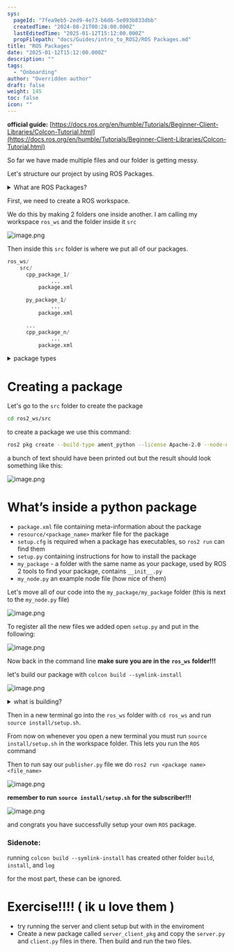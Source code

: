 ```yaml
---
sys:
  pageId: "7fea9eb5-2ed9-4e73-b6d6-5e093b833dbb"
  createdTime: "2024-08-21T00:28:00.000Z"
  lastEditedTime: "2025-01-12T15:12:00.000Z"
  propFilepath: "docs/Guides/intro_to_ROS2/ROS Packages.md"
title: "ROS Packages"
date: "2025-01-12T15:12:00.000Z"
description: ""
tags:
  - "Onboarding"
author: "Overridden author"
draft: false
weight: 145
toc: false
icon: ""
---
```


**official guide:** [https://docs.ros.org/en/humble/Tutorials/Beginner-Client-Libraries/Colcon-Tutorial.html](https://docs.ros.org/en/humble/Tutorials/Beginner-Client-Libraries/Colcon-Tutorial.html)

So far we have made multiple files and our folder is getting messy.

Let's structure our project by using ROS Packages.

<details>

<summary>What are ROS Packages?</summary>

ROS Packages are, as the name implies, packages of code that are highly sharable between ROS developers.

They consist of a folder, `package.xml` file, and source code

```python
      cpp_package_1/
		      ... imagine much code files here ..
          package.xml
```

</details>

First, we need to create a ROS workspace.

We do this by making 2 folders one inside another. I am calling my workspace `ros_ws` and the folder inside it `src`

![image.png](https://prod-files-secure.s3.us-west-2.amazonaws.com/d518164a-d88e-44d1-a4ee-3adb3bd8bce0/70706947-fd18-4537-a67b-e12946812d31/image.png?X-Amz-Algorithm=AWS4-HMAC-SHA256&X-Amz-Content-Sha256=UNSIGNED-PAYLOAD&X-Amz-Credential=ASIAZI2LB4665Q4UXOFP%2F20250207%2Fus-west-2%2Fs3%2Faws4_request&X-Amz-Date=20250207T220653Z&X-Amz-Expires=3600&X-Amz-Security-Token=IQoJb3JpZ2luX2VjEGYaCXVzLXdlc3QtMiJHMEUCIQCwTzicX%2F81lhss4i7Uo01zY7EqIfstcjcTezNIOTNTKQIgBKD2Adt%2FGFbeEjFteDNYz5JhCIq%2Bvf%2FkAUQ1dw7RG94q%2FwMIfxAAGgw2Mzc0MjMxODM4MDUiDAnO0gf8jxo4pWuJfyrcA5AC3jjFqyX8l88FWRIAEzpefLMSpEBhZyfeXNeYflbhKUl%2FcSdfKmg62JUolF1RBLxdqlwtoNbXRxvDcfZzsipKnlBtVNGe7xkAEwA1BDUSWGOCE40aJIHCbSoQzTqg6RKkR3camoN%2Fu9aYJGDyM9ygZ0%2F1I5IX1heXi1nfi2WNiGlp9IqihcXiQMeIJ9QwKipVBsUNzsP%2BTXn%2F3RrhFkuw4RrhAFtcxXOQGXrBrku%2B6yBQbxUGcwiENCbavCGjbVpmMBRnqox8CMC7Pi3xLOb4fDAPLuu9gNjxrbaHi9KrGECFRD8sAhLIq5EY3CHcTCu4YugswYG8EsTZCAF2I1EzIjT%2B84ZEqX24suC7T8%2FiMalCUZPlGxUXp4Gec3kNw1z%2FP208EP8BOt8aTVbUS%2B%2FQcWuB9T%2BpT7805569g2LkjwhJi0icPgVTiOFfIqEkz83k0PKaqdWinrOYE2KJCPZIaaCOAtr%2BhknZcYEUnbEkoWthGaPYUubNKjM7kww84UEB3C7sQVwLt3Xhimiro1sy4%2F4hVJk4NnPzn21CtRy4x5QjOkRYY7osspq07MogzJKEmTjT92F92E2VSay8u48WWfFwpz%2By%2BbRpDJm8NtEDQ9jap6S0nLlYGdFMMPn%2Fmb0GOqUBlmblmX3gtBXn5c5IYiDWvkrhVzCi9jDyZ8oPKaYiESxMG6bFqeIUxWVA5jHfWcTt5XIUTKTEPFs%2FmOFcdWZyaojbAljmD40ayKbnMCGt1ltOXLbmUp9jVyIpNedDFhqh8ekEAFmjTKzjW4tGUQzHdl8hdNiwnTIm5ZSac3knFKsnPEv8cce1hI52%2FD%2B6kXZwN81S10ol0t778ZXzNHweAmeUR%2B4O&X-Amz-Signature=99c092aab844eeb0e195d755e1f73c6fd4a4e157885c5a05bf0eeb6eb3b0ba7f&X-Amz-SignedHeaders=host&x-id=GetObject)

Then inside this `src` folder is where we put all of our packages.

```python
ros_ws/
    src/
      cpp_package_1/
		      ...
          package.xml

      py_package_1/
		      ...
          package.xml

      ...
      cpp_package_n/
		      ...
          package.xml

```

<details>

<summary>package types</summary>

packages can be either `C++` or python.

the intern file structure is different for each but for this guide we will stick to creating python packages

</details>

# Creating a package

Let's go to the `src` folder to create the package

```bash
cd ros2_ws/src
```

to create a package we use this command:

```bash
ros2 pkg create --build-type ament_python --license Apache-2.0 --node-name my_node my_package
```

a bunch of text should have been printed out but the result should look something like this:

![image.png](https://prod-files-secure.s3.us-west-2.amazonaws.com/d518164a-d88e-44d1-a4ee-3adb3bd8bce0/e6cf1e3f-8512-4a3e-b131-079f800bf3e8/image.png?X-Amz-Algorithm=AWS4-HMAC-SHA256&X-Amz-Content-Sha256=UNSIGNED-PAYLOAD&X-Amz-Credential=ASIAZI2LB4665Q4UXOFP%2F20250207%2Fus-west-2%2Fs3%2Faws4_request&X-Amz-Date=20250207T220653Z&X-Amz-Expires=3600&X-Amz-Security-Token=IQoJb3JpZ2luX2VjEGYaCXVzLXdlc3QtMiJHMEUCIQCwTzicX%2F81lhss4i7Uo01zY7EqIfstcjcTezNIOTNTKQIgBKD2Adt%2FGFbeEjFteDNYz5JhCIq%2Bvf%2FkAUQ1dw7RG94q%2FwMIfxAAGgw2Mzc0MjMxODM4MDUiDAnO0gf8jxo4pWuJfyrcA5AC3jjFqyX8l88FWRIAEzpefLMSpEBhZyfeXNeYflbhKUl%2FcSdfKmg62JUolF1RBLxdqlwtoNbXRxvDcfZzsipKnlBtVNGe7xkAEwA1BDUSWGOCE40aJIHCbSoQzTqg6RKkR3camoN%2Fu9aYJGDyM9ygZ0%2F1I5IX1heXi1nfi2WNiGlp9IqihcXiQMeIJ9QwKipVBsUNzsP%2BTXn%2F3RrhFkuw4RrhAFtcxXOQGXrBrku%2B6yBQbxUGcwiENCbavCGjbVpmMBRnqox8CMC7Pi3xLOb4fDAPLuu9gNjxrbaHi9KrGECFRD8sAhLIq5EY3CHcTCu4YugswYG8EsTZCAF2I1EzIjT%2B84ZEqX24suC7T8%2FiMalCUZPlGxUXp4Gec3kNw1z%2FP208EP8BOt8aTVbUS%2B%2FQcWuB9T%2BpT7805569g2LkjwhJi0icPgVTiOFfIqEkz83k0PKaqdWinrOYE2KJCPZIaaCOAtr%2BhknZcYEUnbEkoWthGaPYUubNKjM7kww84UEB3C7sQVwLt3Xhimiro1sy4%2F4hVJk4NnPzn21CtRy4x5QjOkRYY7osspq07MogzJKEmTjT92F92E2VSay8u48WWfFwpz%2By%2BbRpDJm8NtEDQ9jap6S0nLlYGdFMMPn%2Fmb0GOqUBlmblmX3gtBXn5c5IYiDWvkrhVzCi9jDyZ8oPKaYiESxMG6bFqeIUxWVA5jHfWcTt5XIUTKTEPFs%2FmOFcdWZyaojbAljmD40ayKbnMCGt1ltOXLbmUp9jVyIpNedDFhqh8ekEAFmjTKzjW4tGUQzHdl8hdNiwnTIm5ZSac3knFKsnPEv8cce1hI52%2FD%2B6kXZwN81S10ol0t778ZXzNHweAmeUR%2B4O&X-Amz-Signature=7b13bca79cc89b256adad6ddf04422c34d8c00afa7602e881856d321a2a4afe3&X-Amz-SignedHeaders=host&x-id=GetObject)

# What’s inside a python package

- `package.xml` file containing meta-information about the package
- `resource/<package_name>` marker file for the package
- `setup.cfg` is required when a package has executables, so `ros2 run` can find them
- `setup.py` containing instructions for how to install the package
- `my_package` - a folder with the same name as your package, used by ROS 2 tools to find your package, contains `__init__.py`
- `my_node.py` an example node file (how nice of them)

Let's move all of our code into the `my_package/my_package` folder (this is next to the `my_node.py` file)

![image.png](https://prod-files-secure.s3.us-west-2.amazonaws.com/d518164a-d88e-44d1-a4ee-3adb3bd8bce0/9ce58f11-0da9-4d3e-b86d-506a9685d378/image.png?X-Amz-Algorithm=AWS4-HMAC-SHA256&X-Amz-Content-Sha256=UNSIGNED-PAYLOAD&X-Amz-Credential=ASIAZI2LB4665Q4UXOFP%2F20250207%2Fus-west-2%2Fs3%2Faws4_request&X-Amz-Date=20250207T220653Z&X-Amz-Expires=3600&X-Amz-Security-Token=IQoJb3JpZ2luX2VjEGYaCXVzLXdlc3QtMiJHMEUCIQCwTzicX%2F81lhss4i7Uo01zY7EqIfstcjcTezNIOTNTKQIgBKD2Adt%2FGFbeEjFteDNYz5JhCIq%2Bvf%2FkAUQ1dw7RG94q%2FwMIfxAAGgw2Mzc0MjMxODM4MDUiDAnO0gf8jxo4pWuJfyrcA5AC3jjFqyX8l88FWRIAEzpefLMSpEBhZyfeXNeYflbhKUl%2FcSdfKmg62JUolF1RBLxdqlwtoNbXRxvDcfZzsipKnlBtVNGe7xkAEwA1BDUSWGOCE40aJIHCbSoQzTqg6RKkR3camoN%2Fu9aYJGDyM9ygZ0%2F1I5IX1heXi1nfi2WNiGlp9IqihcXiQMeIJ9QwKipVBsUNzsP%2BTXn%2F3RrhFkuw4RrhAFtcxXOQGXrBrku%2B6yBQbxUGcwiENCbavCGjbVpmMBRnqox8CMC7Pi3xLOb4fDAPLuu9gNjxrbaHi9KrGECFRD8sAhLIq5EY3CHcTCu4YugswYG8EsTZCAF2I1EzIjT%2B84ZEqX24suC7T8%2FiMalCUZPlGxUXp4Gec3kNw1z%2FP208EP8BOt8aTVbUS%2B%2FQcWuB9T%2BpT7805569g2LkjwhJi0icPgVTiOFfIqEkz83k0PKaqdWinrOYE2KJCPZIaaCOAtr%2BhknZcYEUnbEkoWthGaPYUubNKjM7kww84UEB3C7sQVwLt3Xhimiro1sy4%2F4hVJk4NnPzn21CtRy4x5QjOkRYY7osspq07MogzJKEmTjT92F92E2VSay8u48WWfFwpz%2By%2BbRpDJm8NtEDQ9jap6S0nLlYGdFMMPn%2Fmb0GOqUBlmblmX3gtBXn5c5IYiDWvkrhVzCi9jDyZ8oPKaYiESxMG6bFqeIUxWVA5jHfWcTt5XIUTKTEPFs%2FmOFcdWZyaojbAljmD40ayKbnMCGt1ltOXLbmUp9jVyIpNedDFhqh8ekEAFmjTKzjW4tGUQzHdl8hdNiwnTIm5ZSac3knFKsnPEv8cce1hI52%2FD%2B6kXZwN81S10ol0t778ZXzNHweAmeUR%2B4O&X-Amz-Signature=c1d04cfd12c6d4022a41e133e215fce6ce704c47ccdb16c984161a9a0e74410c&X-Amz-SignedHeaders=host&x-id=GetObject)

To register all the new files we added open `setup.py` and put in the following:

![image.png](https://prod-files-secure.s3.us-west-2.amazonaws.com/d518164a-d88e-44d1-a4ee-3adb3bd8bce0/1cd7c262-4cae-4496-9d75-c178537d24a2/image.png?X-Amz-Algorithm=AWS4-HMAC-SHA256&X-Amz-Content-Sha256=UNSIGNED-PAYLOAD&X-Amz-Credential=ASIAZI2LB4665Q4UXOFP%2F20250207%2Fus-west-2%2Fs3%2Faws4_request&X-Amz-Date=20250207T220653Z&X-Amz-Expires=3600&X-Amz-Security-Token=IQoJb3JpZ2luX2VjEGYaCXVzLXdlc3QtMiJHMEUCIQCwTzicX%2F81lhss4i7Uo01zY7EqIfstcjcTezNIOTNTKQIgBKD2Adt%2FGFbeEjFteDNYz5JhCIq%2Bvf%2FkAUQ1dw7RG94q%2FwMIfxAAGgw2Mzc0MjMxODM4MDUiDAnO0gf8jxo4pWuJfyrcA5AC3jjFqyX8l88FWRIAEzpefLMSpEBhZyfeXNeYflbhKUl%2FcSdfKmg62JUolF1RBLxdqlwtoNbXRxvDcfZzsipKnlBtVNGe7xkAEwA1BDUSWGOCE40aJIHCbSoQzTqg6RKkR3camoN%2Fu9aYJGDyM9ygZ0%2F1I5IX1heXi1nfi2WNiGlp9IqihcXiQMeIJ9QwKipVBsUNzsP%2BTXn%2F3RrhFkuw4RrhAFtcxXOQGXrBrku%2B6yBQbxUGcwiENCbavCGjbVpmMBRnqox8CMC7Pi3xLOb4fDAPLuu9gNjxrbaHi9KrGECFRD8sAhLIq5EY3CHcTCu4YugswYG8EsTZCAF2I1EzIjT%2B84ZEqX24suC7T8%2FiMalCUZPlGxUXp4Gec3kNw1z%2FP208EP8BOt8aTVbUS%2B%2FQcWuB9T%2BpT7805569g2LkjwhJi0icPgVTiOFfIqEkz83k0PKaqdWinrOYE2KJCPZIaaCOAtr%2BhknZcYEUnbEkoWthGaPYUubNKjM7kww84UEB3C7sQVwLt3Xhimiro1sy4%2F4hVJk4NnPzn21CtRy4x5QjOkRYY7osspq07MogzJKEmTjT92F92E2VSay8u48WWfFwpz%2By%2BbRpDJm8NtEDQ9jap6S0nLlYGdFMMPn%2Fmb0GOqUBlmblmX3gtBXn5c5IYiDWvkrhVzCi9jDyZ8oPKaYiESxMG6bFqeIUxWVA5jHfWcTt5XIUTKTEPFs%2FmOFcdWZyaojbAljmD40ayKbnMCGt1ltOXLbmUp9jVyIpNedDFhqh8ekEAFmjTKzjW4tGUQzHdl8hdNiwnTIm5ZSac3knFKsnPEv8cce1hI52%2FD%2B6kXZwN81S10ol0t778ZXzNHweAmeUR%2B4O&X-Amz-Signature=059d2258a21303e22b8bc2525bb5d81cf9f693a4f8281d987260a3b47c7f9300&X-Amz-SignedHeaders=host&x-id=GetObject)

Now back in the command line **make sure you are in the** **`ros_ws`** **folder!!!**

let's build our package with `colcon build --symlink-install`

![image.png](https://prod-files-secure.s3.us-west-2.amazonaws.com/d518164a-d88e-44d1-a4ee-3adb3bd8bce0/2f2a0d27-b173-48fd-b189-5f5c0ce65619/image.png?X-Amz-Algorithm=AWS4-HMAC-SHA256&X-Amz-Content-Sha256=UNSIGNED-PAYLOAD&X-Amz-Credential=ASIAZI2LB4665Q4UXOFP%2F20250207%2Fus-west-2%2Fs3%2Faws4_request&X-Amz-Date=20250207T220653Z&X-Amz-Expires=3600&X-Amz-Security-Token=IQoJb3JpZ2luX2VjEGYaCXVzLXdlc3QtMiJHMEUCIQCwTzicX%2F81lhss4i7Uo01zY7EqIfstcjcTezNIOTNTKQIgBKD2Adt%2FGFbeEjFteDNYz5JhCIq%2Bvf%2FkAUQ1dw7RG94q%2FwMIfxAAGgw2Mzc0MjMxODM4MDUiDAnO0gf8jxo4pWuJfyrcA5AC3jjFqyX8l88FWRIAEzpefLMSpEBhZyfeXNeYflbhKUl%2FcSdfKmg62JUolF1RBLxdqlwtoNbXRxvDcfZzsipKnlBtVNGe7xkAEwA1BDUSWGOCE40aJIHCbSoQzTqg6RKkR3camoN%2Fu9aYJGDyM9ygZ0%2F1I5IX1heXi1nfi2WNiGlp9IqihcXiQMeIJ9QwKipVBsUNzsP%2BTXn%2F3RrhFkuw4RrhAFtcxXOQGXrBrku%2B6yBQbxUGcwiENCbavCGjbVpmMBRnqox8CMC7Pi3xLOb4fDAPLuu9gNjxrbaHi9KrGECFRD8sAhLIq5EY3CHcTCu4YugswYG8EsTZCAF2I1EzIjT%2B84ZEqX24suC7T8%2FiMalCUZPlGxUXp4Gec3kNw1z%2FP208EP8BOt8aTVbUS%2B%2FQcWuB9T%2BpT7805569g2LkjwhJi0icPgVTiOFfIqEkz83k0PKaqdWinrOYE2KJCPZIaaCOAtr%2BhknZcYEUnbEkoWthGaPYUubNKjM7kww84UEB3C7sQVwLt3Xhimiro1sy4%2F4hVJk4NnPzn21CtRy4x5QjOkRYY7osspq07MogzJKEmTjT92F92E2VSay8u48WWfFwpz%2By%2BbRpDJm8NtEDQ9jap6S0nLlYGdFMMPn%2Fmb0GOqUBlmblmX3gtBXn5c5IYiDWvkrhVzCi9jDyZ8oPKaYiESxMG6bFqeIUxWVA5jHfWcTt5XIUTKTEPFs%2FmOFcdWZyaojbAljmD40ayKbnMCGt1ltOXLbmUp9jVyIpNedDFhqh8ekEAFmjTKzjW4tGUQzHdl8hdNiwnTIm5ZSac3knFKsnPEv8cce1hI52%2FD%2B6kXZwN81S10ol0t778ZXzNHweAmeUR%2B4O&X-Amz-Signature=2114cc08b2a69a21365249a0e4b159a889d384765cbb48c6425472eca81d474f&X-Amz-SignedHeaders=host&x-id=GetObject)

<details>

<summary>what is building?</summary>

if you are a CS major at Rose-Hulman you will learn the answer to this in CSSE132

but TLDR; is it combines all the code files into one program that can be run easily 

</details>

Then in a new terminal go into the `ros_ws` folder with `cd ros_ws` and run `source install/setup.sh`. 

From now on whenever you open a new terminal you must run `source install/setup.sh` in the workspace folder. This lets you run the `ROS` command

Then to run say our `publisher.py` file we do `ros2 run <package name> <file_name>`

![image.png](https://prod-files-secure.s3.us-west-2.amazonaws.com/d518164a-d88e-44d1-a4ee-3adb3bd8bce0/4f4b1219-3a44-4632-aa0a-ce3471699f59/image.png?X-Amz-Algorithm=AWS4-HMAC-SHA256&X-Amz-Content-Sha256=UNSIGNED-PAYLOAD&X-Amz-Credential=ASIAZI2LB4665Q4UXOFP%2F20250207%2Fus-west-2%2Fs3%2Faws4_request&X-Amz-Date=20250207T220653Z&X-Amz-Expires=3600&X-Amz-Security-Token=IQoJb3JpZ2luX2VjEGYaCXVzLXdlc3QtMiJHMEUCIQCwTzicX%2F81lhss4i7Uo01zY7EqIfstcjcTezNIOTNTKQIgBKD2Adt%2FGFbeEjFteDNYz5JhCIq%2Bvf%2FkAUQ1dw7RG94q%2FwMIfxAAGgw2Mzc0MjMxODM4MDUiDAnO0gf8jxo4pWuJfyrcA5AC3jjFqyX8l88FWRIAEzpefLMSpEBhZyfeXNeYflbhKUl%2FcSdfKmg62JUolF1RBLxdqlwtoNbXRxvDcfZzsipKnlBtVNGe7xkAEwA1BDUSWGOCE40aJIHCbSoQzTqg6RKkR3camoN%2Fu9aYJGDyM9ygZ0%2F1I5IX1heXi1nfi2WNiGlp9IqihcXiQMeIJ9QwKipVBsUNzsP%2BTXn%2F3RrhFkuw4RrhAFtcxXOQGXrBrku%2B6yBQbxUGcwiENCbavCGjbVpmMBRnqox8CMC7Pi3xLOb4fDAPLuu9gNjxrbaHi9KrGECFRD8sAhLIq5EY3CHcTCu4YugswYG8EsTZCAF2I1EzIjT%2B84ZEqX24suC7T8%2FiMalCUZPlGxUXp4Gec3kNw1z%2FP208EP8BOt8aTVbUS%2B%2FQcWuB9T%2BpT7805569g2LkjwhJi0icPgVTiOFfIqEkz83k0PKaqdWinrOYE2KJCPZIaaCOAtr%2BhknZcYEUnbEkoWthGaPYUubNKjM7kww84UEB3C7sQVwLt3Xhimiro1sy4%2F4hVJk4NnPzn21CtRy4x5QjOkRYY7osspq07MogzJKEmTjT92F92E2VSay8u48WWfFwpz%2By%2BbRpDJm8NtEDQ9jap6S0nLlYGdFMMPn%2Fmb0GOqUBlmblmX3gtBXn5c5IYiDWvkrhVzCi9jDyZ8oPKaYiESxMG6bFqeIUxWVA5jHfWcTt5XIUTKTEPFs%2FmOFcdWZyaojbAljmD40ayKbnMCGt1ltOXLbmUp9jVyIpNedDFhqh8ekEAFmjTKzjW4tGUQzHdl8hdNiwnTIm5ZSac3knFKsnPEv8cce1hI52%2FD%2B6kXZwN81S10ol0t778ZXzNHweAmeUR%2B4O&X-Amz-Signature=d009bacd3754596d6f6b9ebd5016b062406b63b9c8afe4a8fb8ff0dbc3b8c6c5&X-Amz-SignedHeaders=host&x-id=GetObject)

**remember to run** **`source install/setup.sh`** **for the subscriber!!!**

![image.png](https://prod-files-secure.s3.us-west-2.amazonaws.com/d518164a-d88e-44d1-a4ee-3adb3bd8bce0/02121119-dad4-49ec-8356-c956108b4243/image.png?X-Amz-Algorithm=AWS4-HMAC-SHA256&X-Amz-Content-Sha256=UNSIGNED-PAYLOAD&X-Amz-Credential=ASIAZI2LB4665Q4UXOFP%2F20250207%2Fus-west-2%2Fs3%2Faws4_request&X-Amz-Date=20250207T220653Z&X-Amz-Expires=3600&X-Amz-Security-Token=IQoJb3JpZ2luX2VjEGYaCXVzLXdlc3QtMiJHMEUCIQCwTzicX%2F81lhss4i7Uo01zY7EqIfstcjcTezNIOTNTKQIgBKD2Adt%2FGFbeEjFteDNYz5JhCIq%2Bvf%2FkAUQ1dw7RG94q%2FwMIfxAAGgw2Mzc0MjMxODM4MDUiDAnO0gf8jxo4pWuJfyrcA5AC3jjFqyX8l88FWRIAEzpefLMSpEBhZyfeXNeYflbhKUl%2FcSdfKmg62JUolF1RBLxdqlwtoNbXRxvDcfZzsipKnlBtVNGe7xkAEwA1BDUSWGOCE40aJIHCbSoQzTqg6RKkR3camoN%2Fu9aYJGDyM9ygZ0%2F1I5IX1heXi1nfi2WNiGlp9IqihcXiQMeIJ9QwKipVBsUNzsP%2BTXn%2F3RrhFkuw4RrhAFtcxXOQGXrBrku%2B6yBQbxUGcwiENCbavCGjbVpmMBRnqox8CMC7Pi3xLOb4fDAPLuu9gNjxrbaHi9KrGECFRD8sAhLIq5EY3CHcTCu4YugswYG8EsTZCAF2I1EzIjT%2B84ZEqX24suC7T8%2FiMalCUZPlGxUXp4Gec3kNw1z%2FP208EP8BOt8aTVbUS%2B%2FQcWuB9T%2BpT7805569g2LkjwhJi0icPgVTiOFfIqEkz83k0PKaqdWinrOYE2KJCPZIaaCOAtr%2BhknZcYEUnbEkoWthGaPYUubNKjM7kww84UEB3C7sQVwLt3Xhimiro1sy4%2F4hVJk4NnPzn21CtRy4x5QjOkRYY7osspq07MogzJKEmTjT92F92E2VSay8u48WWfFwpz%2By%2BbRpDJm8NtEDQ9jap6S0nLlYGdFMMPn%2Fmb0GOqUBlmblmX3gtBXn5c5IYiDWvkrhVzCi9jDyZ8oPKaYiESxMG6bFqeIUxWVA5jHfWcTt5XIUTKTEPFs%2FmOFcdWZyaojbAljmD40ayKbnMCGt1ltOXLbmUp9jVyIpNedDFhqh8ekEAFmjTKzjW4tGUQzHdl8hdNiwnTIm5ZSac3knFKsnPEv8cce1hI52%2FD%2B6kXZwN81S10ol0t778ZXzNHweAmeUR%2B4O&X-Amz-Signature=847024017539ce970ee1aea5ba71ebd75f04b85dc749ceca07bf0bcc67e7103b&X-Amz-SignedHeaders=host&x-id=GetObject)

and congrats you have successfully setup your own `ROS` package.

### Sidenote:

running `colcon build --symlink-install` has created other folder `build`, `install`, and `log`

for the most part, these can be ignored.

# Exercise!!!! ( ik u love them )

- try running the server and client setup but with in the enviroment
- Create a new package called `server_client_pkg` and copy the `server.py` and `client.py` files in there. Then build and run the two files.
